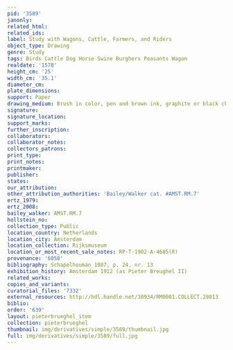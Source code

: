 ```yaml
---
pid: '3589'
janonly: 
related_html: 
related_ids: 
label: Study with Wagons, Cattle, Farmers, and Riders
object_type: Drawing
genre: Study
tags: Birds Cattle Dog Horse Swine Burghers Peasants Wagon
realdate: '1578'
height_cm: '25'
width_cm: '35.1'
diameter_cm: 
plate_dimensions: 
support: Paper
drawing_medium: Brush in color, pen and brown ink, graphite or black chalk
signature: 
signature_location: 
support_marks: 
further_inscription: 
collaborators: 
collaborator_notes: 
collectors_patrons: 
print_type: 
print_notes: 
printmaker: 
publisher: 
states: 
our_attribution: 
other_attribution_authorities: 'Bailey/Walker cat. #AMST.RM.7'
ertz_1979: 
ertz_2008: 
bailey_walker: AMST.RM.7
hollstein_no: 
collection_type: Public
location_country: Netherlands
location_city: Amsterdam
location_collection: Rijksmuseum
location_or_most_recent_sale_notes: RP-T-1902-A-4685(R)
provenance: '6058'
bibliography: Schapelhouman 1987, p. 24, nr. 13
exhibition_history: Amsterdam 1912 (as Pieter Breughel II)
related_works: 
copies_and_variants: 
curatorial_files: '7332'
external_resources: http://hdl.handle.net/10934/RM0001.COLLECT.28013
biblio: 
order: '639'
layout: pieterbrueghel_item
collection: pieterbrueghel
thumbnail: img/derivatives/simple/3589/thumbnail.jpg
full: img/derivatives/simple/3589/full.jpg
---
```


